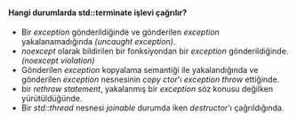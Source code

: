 #### Hangi durumlarda std::terminate işlevi çağrılır?

+ Bir _exception_ gönderildiğinde ve gönderilen _exception_ yakalanamadığında _(uncaught exception)_.
+ _noexcept_ olarak bildirilen bir fonksiyondan bir _exception_ gönderildiğinde. _(noexcept violation)_
+ Gönderilen _exception_ kopyalama semantiği ile yakalandığında ve gönderilen _exception_ nesnesinin _copy ctor_'ı _exception throw_ ettiğinde.
+ bir _rethrow statement_, yakalanmış bir _exception_ söz konusu değilken yürütüldüğünde. 
+ Bir _std::thread_ nesnesi _joinable_ durumda iken _destructor_'ı çağrıldığında. 
